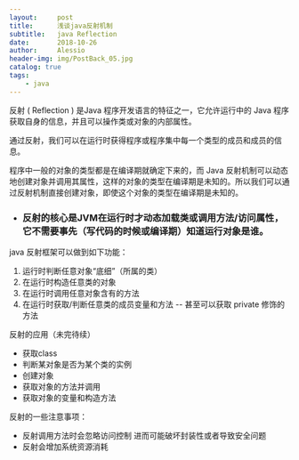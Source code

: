 ```yaml
---
layout:     post
title:      浅谈java反射机制
subtitle:   java Reflection
date:       2018-10-26
author:     Alessio
header-img: img/PostBack_05.jpg
catalog: true
tags:
    - java
---
```

反射 ( Reflection ) 是Java 程序开发语言的特征之一，它允许运行中的 Java 程序获取自身的信息，并且可以操作类或对象的内部属性。

通过反射，我们可以在运行时获得程序或程序集中每一个类型的成员和成员的信息。

程序中一般的对象的类型都是在编译期就确定下来的，而 Java 反射机制可以动态地创建对象并调用其属性，这样的对象的类型在编译期是未知的。所以我们可以通过反射机制直接创建对象，即使这个对象的类型在编译期是未知的。
- ### 反射的核心是JVM在运行时才动态加载类或调用方法/访问属性，它不需要事先（写代码的时候或编译期）知道运行对象是谁。

java 反射框架可以做到如下功能：
1. 运行时判断任意对象“底细”（所属的类）
2. 在运行时构造任意类的对象
3. 在运行时调用任意对象含有的方法
4. 在运行时获取/判断任意类的成员变量和方法 -- 甚至可以获取 private 修饰的方法

反射的应用（未完待续）
- 获取class
- 判断某对象是否为某个类的实例
- 创建对象
- 获取对象的方法并调用
- 获取对象的变量和构造方法

反射的一些注意事项：
- 反射调用方法时会忽略访问控制 进而可能破坏封装性或者导致安全问题
- 反射会增加系统资源消耗 